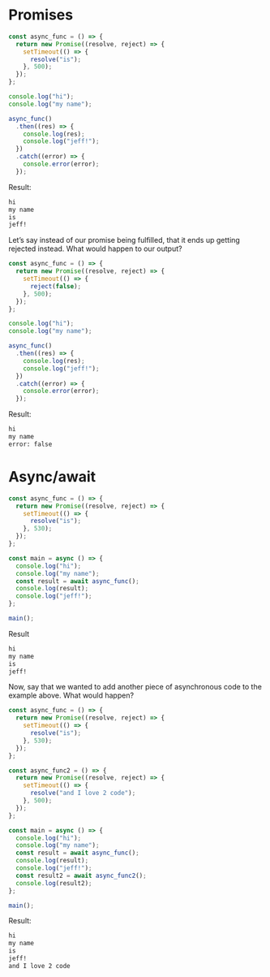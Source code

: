 # Promises

```javascript
const async_func = () => {
  return new Promise((resolve, reject) => {
    setTimeout(() => {
      resolve("is");
    }, 500);
  });
};

console.log("hi");
console.log("my name");

async_func()
  .then((res) => {
    console.log(res);
    console.log("jeff!");
  })
  .catch((error) => {
    console.error(error);
  });
```

Result:

```sh
hi
my name
is
jeff!
```

Let’s say instead of our promise being fulfilled, that it ends up getting rejected instead. What would happen to our output?

```javascript
const async_func = () => {
  return new Promise((resolve, reject) => {
    setTimeout(() => {
      reject(false);
    }, 500);
  });
};

console.log("hi");
console.log("my name");

async_func()
  .then((res) => {
    console.log(res);
    console.log("jeff!");
  })
  .catch((error) => {
    console.error(error);
  });
```

Result:

```sh
hi
my name
error: false
```

# Async/await

```javascript
const async_func = () => {
  return new Promise((resolve, reject) => {
    setTimeout(() => {
      resolve("is");
    }, 530);
  });
};

const main = async () => {
  console.log("hi");
  console.log("my name");
  const result = await async_func();
  console.log(result);
  console.log("jeff!");
};

main();
```

Result

```sh
hi
my name
is
jeff!
```

Now, say that we wanted to add another piece of asynchronous code to the example above. What would happen?

```javascript
const async_func = () => {
  return new Promise((resolve, reject) => {
    setTimeout(() => {
      resolve("is");
    }, 530);
  });
};

const async_func2 = () => {
  return new Promise((resolve, reject) => {
    setTimeout(() => {
      resolve("and I love 2 code");
    }, 500);
  });
};

const main = async () => {
  console.log("hi");
  console.log("my name");
  const result = await async_func();
  console.log(result);
  console.log("jeff!");
  const result2 = await async_func2();
  console.log(result2);
};

main();
```
Result:
```sh
hi
my name
is
jeff!
and I love 2 code
```